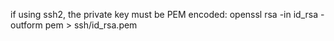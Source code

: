 if using ssh2, the private key must be PEM encoded: openssl rsa -in id_rsa -outform pem > ssh/id_rsa.pem
